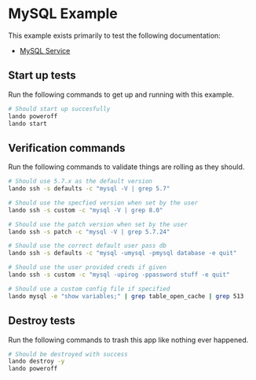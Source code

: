 MySQL Example
=============

This example exists primarily to test the following documentation:

* [MySQL Service](https://docs.devwithlando.io/tutorial/mysql.html)

Start up tests
--------------

Run the following commands to get up and running with this example.

```bash
# Should start up succesfully
lando poweroff
lando start
```

Verification commands
---------------------

Run the following commands to validate things are rolling as they should.

```bash
# Should use 5.7.x as the default version
lando ssh -s defaults -c "mysql -V | grep 5.7"

# Should use the specfied version when set by the user
lando ssh -s custom -c "mysql -V | grep 8.0"

# Should use the patch version when set by the user
lando ssh -s patch -c "mysql -V | grep 5.7.24"

# Should use the correct default user pass db
lando ssh -s defaults -c "mysql -umysql -pmysql database -e quit"

# Should use the user provided creds if given
lando ssh -s custom -c "mysql -upirog -ppassword stuff -e quit"

# Should use a custom config file if specified
lando mysql -e "show variables;" | grep table_open_cache | grep 513
```

Destroy tests
-------------

Run the following commands to trash this app like nothing ever happened.

```bash
# Should be destroyed with success
lando destroy -y
lando poweroff
```
